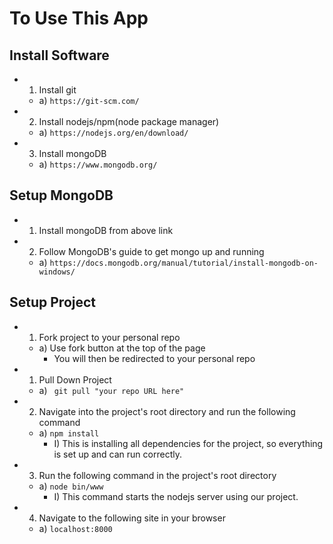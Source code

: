 # To Use This App

## Install Software

- 1) Install git
	- a) `https://git-scm.com/`
- 2) Install nodejs/npm(node package manager)
	- a) `https://nodejs.org/en/download/`
- 3) Install mongoDB
	- a) `https://www.mongodb.org/`

## Setup MongoDB
- 1) Install mongoDB from above link
- 2) Follow MongoDB's guide to get mongo up and running
	- a) `https://docs.mongodb.org/manual/tutorial/install-mongodb-on-windows/`

## Setup Project
- 1) Fork project to your personal repo
	- a) Use fork button at the top of the page
		- You will then be redirected to your personal repo
- 1) Pull Down Project
	- a) ` git pull "your repo URL here"`
- 2) Navigate into the project's root directory and run the following command
	- a) `npm install`
		- I) This is installing all dependencies for the project, so everything is set up and can run correctly.
- 3) Run the following command in the project's root directory
	- a) `node bin/www`
		- I) This command starts the nodejs server using our project.
- 4) Navigate to the following site in your browser
	- a) `localhost:8000`
